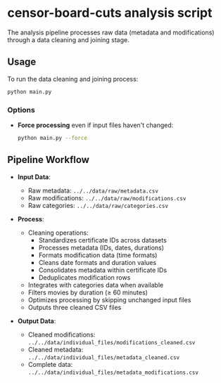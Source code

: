 # censor-board-cuts analysis script

The analysis pipeline processes raw data (metadata and modifications) through a data cleaning and joining stage.

## Usage

To run the data cleaning and joining process:
```bash
python main.py
```

### Options

- **Force processing** even if input files haven't changed:
  ```bash
  python main.py --force
  ```

## Pipeline Workflow

- **Input Data**:
  - Raw metadata: `../../data/raw/metadata.csv`
  - Raw modifications: `../../data/raw/modifications.csv`
  - Raw categories: `../../data/raw/categories.csv`

- **Process**:
  - Cleaning operations:
    - Standardizes certificate IDs across datasets
    - Processes metadata (IDs, dates, durations)
    - Formats modification data (time formats)
    - Cleans date formats and duration values
    - Consolidates metadata within certificate IDs
    - Deduplicates modification rows
  - Integrates with categories data when available
  - Filters movies by duration (≥ 60 minutes)
  - Optimizes processing by skipping unchanged input files
  - Outputs three cleaned CSV files

- **Output Data**:
  - Cleaned modifications: `../../data/individual_files/modifications_cleaned.csv`
  - Cleaned metadata: `../../data/individual_files/metadata_cleaned.csv`
  - Complete data: `../../data/individual_files/metadata_modifications.csv`
